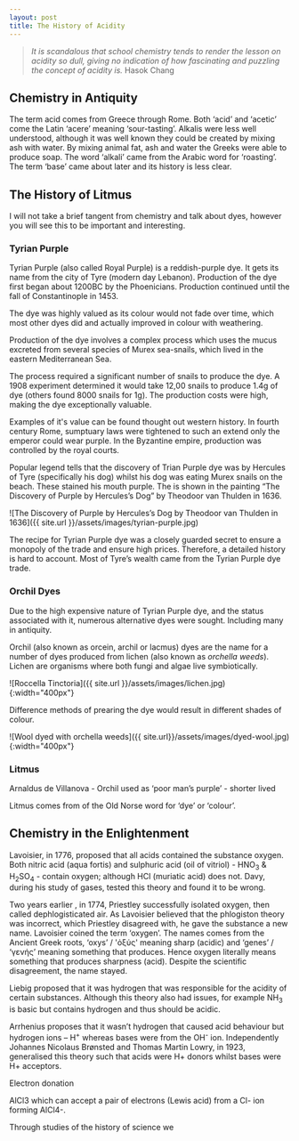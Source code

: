 ```yaml
---
layout: post
title: The History of Acidity
---
```

>*It is scandalous that school chemistry tends to render the lesson on acidity so dull, giving no indication of how fascinating and puzzling the concept of acidity is.* Hasok Chang

## Chemistry in Antiquity

The term acid comes from Greece through Rome. Both ‘acid’ and ‘acetic’ come the Latin ‘acere’ meaning ‘sour-tasting’. Alkalis were less well understood, although it was well known they could be created by mixing ash with water. By mixing animal fat, ash and water the Greeks were able to produce soap. The word ‘alkali’ came from the Arabic word for ‘roasting’. The term ‘base’ came about later and its history is less clear.  

## The History of Litmus

I will not take a brief tangent from chemistry and talk about dyes, however you will see this to be important and interesting.

### Tyrian Purple

Tyrian Purple (also called Royal Purple) is a reddish-purple dye. It gets its name from the city of Tyre (modern day Lebanon). Production of the dye first began about 1200BC by the Phoenicians. Production continued until the fall of Constantinople in 1453.

The dye was highly valued as its colour would not fade over time, which most other dyes did and actually improved in colour with weathering.

Production of the dye involves a complex process which uses the mucus excreted from several species of Murex sea-snails, which lived in the eastern Mediterranean Sea.

The process required a significant number of snails to produce the dye. A 1908 experiment determined it would take 12,00 snails to produce 1.4g of dye (others found 8000 snails for 1g). The production costs were high, making the dye exceptionally valuable.

Examples of it's value can be found thought out western history. In fourth century Rome, sumptuary laws were tightened to such an extend only the emperor could wear purple. In the Byzantine empire, production was controlled by the royal courts.

Popular legend tells that the discovery of Trian Purple dye was by Hercules of Tyre (specifically his dog) whilst his dog was eating Murex snails on the beach. These stained his mouth purple. The is shown in the painting “The Discovery of Purple by Hercules’s Dog” by Theodoor van Thulden in 1636.

![The Discovery of Purple by Hercules’s Dog by Theodoor van Thulden in 1636]({{ site.url }}/assets/images/tyrian-purple.jpg)

The recipe for Tyrian Purple dye was a closely guarded secret to ensure a monopoly of the trade and ensure high prices. Therefore, a detailed history is hard to account. Most of Tyre’s wealth came from the Tyrian Purple dye trade.

### Orchil Dyes

Due to the high expensive nature of Tyrian Purple dye, and the status associated with it, numerous alternative dyes were sought. Including many in antiquity.

Orchil (also known as orcein, archil or lacmus) dyes are the name for a number of dyes produced from lichen (also known as *orchella weeds*). Lichen are organisms where both fungi and algae live symbiotically.  

![Roccella Tinctoria]({{ site.url }}/assets/images/lichen.jpg){:width="400px"}

Difference methods of prearing the dye would result in different shades of colour.

![Wool dyed with orchella weeds]({{ site.url}}/assets/images/dyed-wool.jpg){:width="400px"}

### Litmus

Arnaldus de Villanova - Orchil used as ‘poor man’s purple’ - shorter lived

Litmus comes from of the Old Norse word for ‘dye’ or ‘colour’.  

## Chemistry in the Enlightenment

Lavoisier, in 1776, proposed that all acids contained the substance oxygen. Both nitric acid (aqua fortis) and sulphuric acid (oil of vitriol) - HNO<sub>3</sub> & H<sub>2</sub>SO<sub>4</sub> - contain oxygen; although HCl (muriatic acid) does not. Davy, during his study of gases, tested this theory and found it to be wrong.

Two years earlier , in 1774, Priestley successfully isolated oxygen, then called dephlogisticated air. As Lavoisier believed that the phlogiston theory was incorrect, which Priestley disagreed with, he gave the substance a new name. Lavoisier coined the term ‘oxygen’. The names comes from the Ancient Greek roots, ‘oxys’ / 'ὀξύς' meaning sharp (acidic) and ‘genes’ / ‘γενής’ meaning something that produces. Hence oxygen literally means something that produces sharpness (acid). Despite the scientific disagreement, the name stayed.

Liebig proposed that it was hydrogen that was responsible for the acidity of certain substances. Although this theory also had issues, for example NH<sub>3</sub> is basic but contains hydrogen and thus should be acidic.

Arrhenius proposes that it wasn’t hydrogen that caused acid behaviour but hydrogen ions – H<sup>+</sup> whereas bases were from the OH<sup>-</sup> ion. Independently Johannes Nicolaus Brønsted and Thomas Martin Lowry, in 1923, generalised this theory such that acids were H+ donors whilst bases were H+ acceptors.

Electron donation

AlCl3 which can accept a pair of electrons (Lewis acid) from a Cl- ion forming AlCl4-.  

Through studies of the history of science we  

